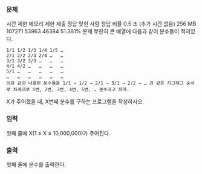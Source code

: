 <h3>문제</h3>
시간 제한	메모리 제한	제출	정답	맞힌 사람	정답 비율
0.5 초 (추가 시간 없음)	256 MB	107271	53963	46384	51.381%
문제
무한히 큰 배열에 다음과 같이 분수들이 적혀있다.

```
1/1	1/2	1/3	1/4	1/5	…
2/1	2/2	2/3	2/4	…	…
3/1	3/2	3/3	…	…	…
4/1	4/2	…	…	…	…
5/1	…	…	…	…	…
…	…	…	…	…	…
이와 같이 나열된 분수들을 1/1 → 1/2 → 2/1 → 3/1 → 2/2 → … 과 같은 지그재그 순서로 차례대로 1번, 2번, 3번, 4번, 5번, … 분수라고 하자.
```

X가 주어졌을 때, X번째 분수를 구하는 프로그램을 작성하시오.

<h3>입력</h3>
첫째 줄에 X(1 ≤ X ≤ 10,000,000)가 주어진다.

<h3>출력</h3>
첫째 줄에 분수를 출력한다.
